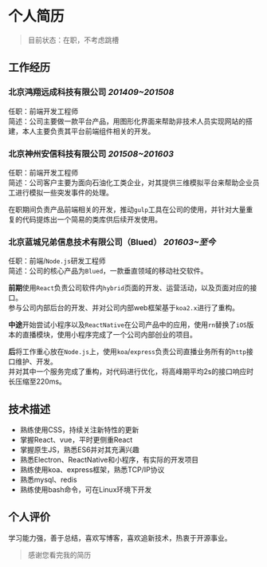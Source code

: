 # 个人简历

> 目前状态：在职，不考虑跳槽

## 工作经历

### 北京鸿翔远成科技有限公司 *201409~201508*

任职：前端开发工程师  
简述：公司主要做一款平台产品，用图形化界面来帮助非技术人员实现网站的搭建，本人主要负责其平台前端组件相关的开发。

### 北京神州安信科技有限公司 *201508~201603*

任职：前端开发工程师  
简述：公司客户主要为面向石油化工类企业，对其提供三维模拟平台来帮助企业员工进行模拟一些突发事件的处理。  

在职期间负责产品前端相关的开发，推动`gulp`工具在公司的使用，并针对大量重复的代码提炼出一个简易的类库供后续开发使用。

### 北京蓝城兄弟信息技术有限公司（Blued） *201603~至今*  

任职：前端/`Node.js`研发工程师  
简述：公司的核心产品为`Blued`，一款垂直领域的移动社交软件。  

**前期**使用`React`负责公司软件内`hybrid`页面的开发、运营活动，以及页面对应的接口。  
参与公司内部后台的开发、并对公司内部web框架基于`koa2.x`进行了重构。  

**中途**开始尝试小程序以及`ReactNative`在公司产品中的应用，使用`rn`替换了`iOS`版本的直播模块，使用小程序完成了一个公司内部创业的项目。  

**后**将工作重心放在`Node.js`上，使用`koa`/`express`负责公司直播业务所有的`http`接口维护、开发。  
并对其中一个服务完成了重构，对代码进行优化，将高峰期平均2s的接口响应时长压缩至220ms。  

## 技术描述

- 熟练使用CSS，持续关注新特性的更新
- 掌握React、vue，平时更侧重React
- 掌握原生JS，熟悉ES6并对其充满兴趣
- 熟悉Electron、ReactNative和小程序，有实际的开发项目
- 熟练使用koa、express框架，熟悉TCP/IP协议
- 熟悉mysql、redis
- 熟练使用bash命令，可在Linux环境下开发

## 个人评价

学习能力强，善于总结，喜欢写博客，喜欢追新技术，热衷于开源事业。

> 感谢您看完我的简历
